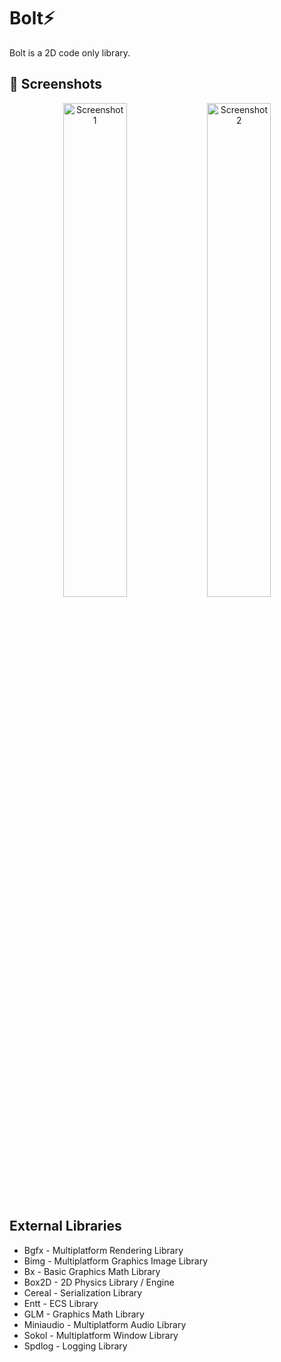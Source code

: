 # Bolt⚡
Bolt is a 2D code only library.

## 📸 Screenshots
<p align="center">
  <img src="docs/screen1.png" width="45%" alt="Screenshot 1">
  <img src="docs/screen2.png" width="45%" alt="Screenshot 2">
</p>

## External Libraries
- Bgfx - Multiplatform Rendering Library
- Bimg - Multiplatform Graphics Image Library
- Bx - Basic Graphics Math Library
- Box2D - 2D Physics Library / Engine
- Cereal - Serialization Library
- Entt - ECS Library
- GLM - Graphics Math Library
- Miniaudio - Multiplatform Audio Library
- Sokol - Multiplatform Window Library
- Spdlog - Logging Library








